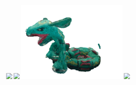 <!--![Rotating Mesh](assets/gif_rayquaza.gif)-->

<img src="assets/gif_pikachu.gif" height="200"> <img src="assets/gif_totodile.gif" height="200"> <img src="assets/gif_rayquaza.gif" height="200"> <img src="assets/gif_camel.gif" height="200">
<!-- ![Rotating Mesh](assets/gif_pikachu.gif)
![Rotating Mesh](assets/gif_totodile.gif)
![Rotating Mesh](assets/gif_camel.gif) -->